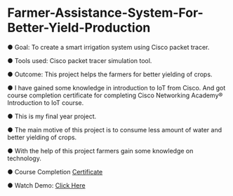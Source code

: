 # Farmer-Assistance-System-For-Better-Yield-Production

● Goal: To create a smart irrigation system using Cisco packet tracer.

● Tools used: Cisco packet tracer simulation tool. 

● Outcome: This project helps the farmers for better yielding of crops.

● I have gained some knowledge in introduction to IoT from Cisco. And got course completion certificate for completing Cisco Networking Academy® Introduction to
IoT course. 

● This is my final year project. 

● The main motive of this project is to consume less amount of water and better yielding of crops. 

● With the help of this project farmers gain some knowledge on technology.

● Course Completion [Certificate](https://drive.google.com/file/d/1GsjkkK8dIxn4q_qlLmsc5UCme2hE11NE/view?usp=sharing)

● Watch Demo: [Click Here](https://drive.google.com/file/d/1JZakwyb0fHsEQXw8KaWc0EzAAAjyqYBs/view?usp=sharing)
